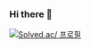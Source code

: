 ### Hi there 👋
[![Solved.ac/
프로필](http://mazassumnida.wtf/api/v2/generate_badge?boj=/profile/skfo8gmlakd)](https://solved.ac/profile/skfo8gmlakd)
<!--
**ParkSungCheol/ParkSungCheol** is a ✨ _special_ ✨ repository because its `README.md` (this file) appears on your GitHub profile.

Here are some ideas to get you started:

- 🔭 I’m currently working on ...
- 🌱 I’m currently learning ...
- 👯 I’m looking to collaborate on ...
- 🤔 I’m looking for help with ...
- 💬 Ask me about ...
- 📫 How to reach me: ...
- 😄 Pronouns: ...
- ⚡ Fun fact: ...
-->
